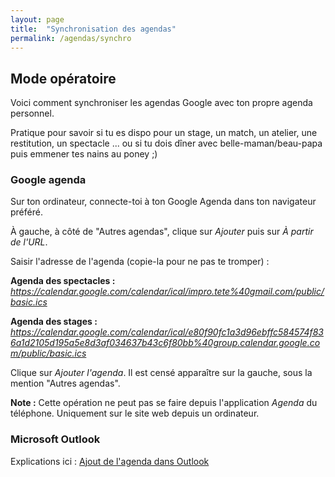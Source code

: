 ```yaml
---
layout: page
title:  "Synchronisation des agendas"
permalink: /agendas/synchro
---
```


## Mode opératoire

Voici comment synchroniser les agendas Google avec ton propre agenda personnel.

Pratique pour savoir si tu es dispo pour un stage, un match, un atelier, une restitution, un spectacle ... ou si tu dois dîner avec belle-maman/beau-papa puis emmener tes nains au poney ;)

### Google agenda

Sur ton ordinateur, connecte-toi à ton Google Agenda dans ton navigateur préféré.

À gauche, à côté de "Autres agendas", clique sur _Ajouter_ puis sur _À partir de l'URL_.

Saisir l'adresse de l'agenda (copie-la pour ne pas te tromper) :

**Agenda des spectacles :** _https://calendar.google.com/calendar/ical/impro.tete%40gmail.com/public/basic.ics_

**Agenda des stages :** _https://calendar.google.com/calendar/ical/e80f90fc1a3d96ebffc584574f836a1d2105d195a5e8d3af034637b43c6f80bb%40group.calendar.google.com/public/basic.ics_

[//]: # (**Agenda des cours et ateliers :** _https://calendar.google.com/calendar/ical/5402a73ce03af7b082b4b96651a5d576c39a31491b6aa8623a29298b820c38d0%40group.calendar.google.com/public/basic.ics_<br>)


Clique sur _Ajouter l'agenda_. Il est censé apparaître sur la gauche, sous la mention "Autres agendas".

**Note :** Cette opération ne peut pas se faire depuis l'application _Agenda_ du téléphone. Uniquement sur le site web depuis un ordinateur.

### Microsoft Outlook
Explications ici : <a href='https://www.softwareadvice.fr/blog/3211/ajouter-calendrier-outlook' target="_blank">Ajout de l'agenda dans Outlook</a>
